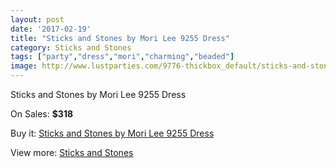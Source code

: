 ```yaml
---
layout: post
date: '2017-02-19'
title: "Sticks and Stones by Mori Lee 9255 Dress"
category: Sticks and Stones
tags: ["party","dress","mori","charming","beaded"]
image: http://www.lustparties.com/9776-thickbox_default/sticks-and-stones-by-mori-lee-9255-dress.jpg
---
```

Sticks and Stones by Mori Lee 9255 Dress

On Sales: **$318**
<a href="https://www.lustparties.com/en/sticks-and-stones/3383-sticks-and-stones-by-mori-lee-9255-dress.html"><amp-img layout="responsive" width="600" height="600" src="//www.lustparties.com/9776-thickbox_default/sticks-and-stones-by-mori-lee-9255-dress.jpg" alt="Sticks and Stones by Mori Lee 9255 Dress 0" /></a>
<a href="https://www.lustparties.com/en/sticks-and-stones/3383-sticks-and-stones-by-mori-lee-9255-dress.html"><amp-img layout="responsive" width="600" height="600" src="//www.lustparties.com/9777-thickbox_default/sticks-and-stones-by-mori-lee-9255-dress.jpg" alt="Sticks and Stones by Mori Lee 9255 Dress 1" /></a>
<a href="https://www.lustparties.com/en/sticks-and-stones/3383-sticks-and-stones-by-mori-lee-9255-dress.html"><amp-img layout="responsive" width="600" height="600" src="//www.lustparties.com/9778-thickbox_default/sticks-and-stones-by-mori-lee-9255-dress.jpg" alt="Sticks and Stones by Mori Lee 9255 Dress 2" /></a>
<a href="https://www.lustparties.com/en/sticks-and-stones/3383-sticks-and-stones-by-mori-lee-9255-dress.html"><amp-img layout="responsive" width="600" height="600" src="//www.lustparties.com/9779-thickbox_default/sticks-and-stones-by-mori-lee-9255-dress.jpg" alt="Sticks and Stones by Mori Lee 9255 Dress 3" /></a>

Buy it: [Sticks and Stones by Mori Lee 9255 Dress](https://www.lustparties.com/en/sticks-and-stones/3383-sticks-and-stones-by-mori-lee-9255-dress.html "Sticks and Stones by Mori Lee 9255 Dress")

View more: [Sticks and Stones](https://www.lustparties.com/en/11-sticks-and-stones "Sticks and Stones")